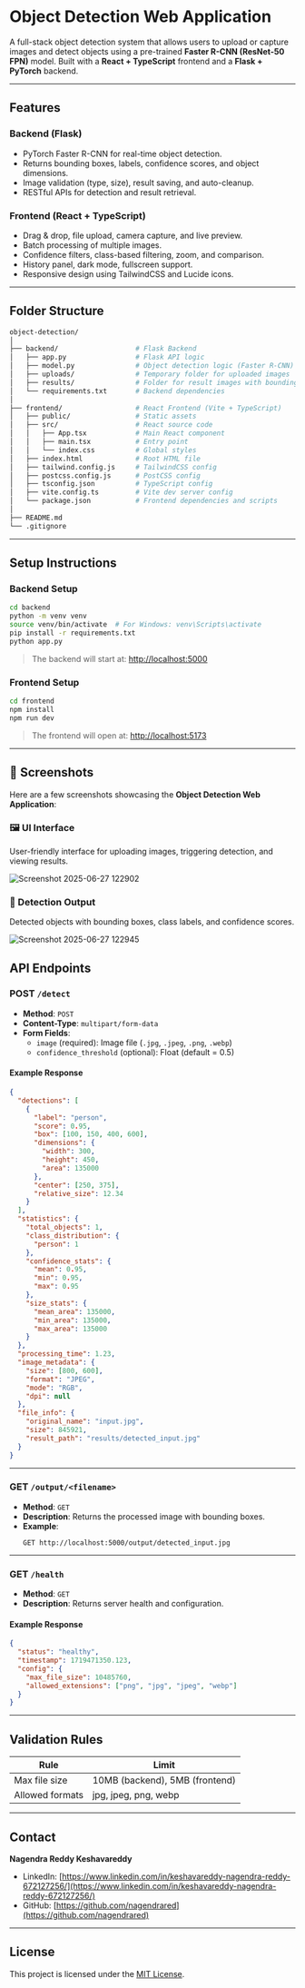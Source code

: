 
# Object Detection Web Application

A full-stack object detection system that allows users to upload or capture images and detect objects using a pre-trained **Faster R-CNN (ResNet-50 FPN)** model. Built with a **React + TypeScript** frontend and a **Flask + PyTorch** backend.

---

## Features

### Backend (Flask)
- PyTorch Faster R-CNN for real-time object detection.
- Returns bounding boxes, labels, confidence scores, and object dimensions.
- Image validation (type, size), result saving, and auto-cleanup.
- RESTful APIs for detection and result retrieval.

### Frontend (React + TypeScript)
- Drag & drop, file upload, camera capture, and live preview.
- Batch processing of multiple images.
- Confidence filters, class-based filtering, zoom, and comparison.
- History panel, dark mode, fullscreen support.
- Responsive design using TailwindCSS and Lucide icons.

---

## Folder Structure

```bash
object-detection/
│
├── backend/                   # Flask Backend
│   ├── app.py                 # Flask API logic
│   ├── model.py               # Object detection logic (Faster R-CNN)
│   ├── uploads/               # Temporary folder for uploaded images
│   ├── results/               # Folder for result images with bounding boxes
│   └── requirements.txt       # Backend dependencies
│
├── frontend/                  # React Frontend (Vite + TypeScript)
│   ├── public/                # Static assets
│   ├── src/                   # React source code
│   │   ├── App.tsx            # Main React component
│   │   ├── main.tsx           # Entry point
│   │   └── index.css          # Global styles
│   ├── index.html             # Root HTML file
│   ├── tailwind.config.js     # TailwindCSS config
│   ├── postcss.config.js      # PostCSS config
│   ├── tsconfig.json          # TypeScript config
│   ├── vite.config.ts         # Vite dev server config
│   └── package.json           # Frontend dependencies and scripts
│
├── README.md
└── .gitignore
```

---

## Setup Instructions

### Backend Setup

```bash
cd backend
python -m venv venv
source venv/bin/activate  # For Windows: venv\Scripts\activate
pip install -r requirements.txt
python app.py
```

> The backend will start at: [http://localhost:5000](http://localhost:5000)

### Frontend Setup

```bash
cd frontend
npm install
npm run dev
```

> The frontend will open at: [http://localhost:5173](http://localhost:5173)

---

## 📸 Screenshots

Here are a few screenshots showcasing the **Object Detection Web Application**:

### 🖼️ UI Interface
User-friendly interface for uploading images, triggering detection, and viewing results.

![Screenshot 2025-06-27 122902](https://github.com/user-attachments/assets/a7a51f6d-52c4-49ab-ac67-0cb82a9eaef4)


### 🧠 Detection Output
Detected objects with bounding boxes, class labels, and confidence scores.

![Screenshot 2025-06-27 122945](https://github.com/user-attachments/assets/557ed870-1f61-43c7-9bd3-b02abc04e781)



## API Endpoints

### POST `/detect`

- **Method**: `POST`
- **Content-Type**: `multipart/form-data`
- **Form Fields**:
  - `image` (required): Image file (`.jpg`, `.jpeg`, `.png`, `.webp`)
  - `confidence_threshold` (optional): Float (default = 0.5)

#### Example Response

```json
{
  "detections": [
    {
      "label": "person",
      "score": 0.95,
      "box": [100, 150, 400, 600],
      "dimensions": {
        "width": 300,
        "height": 450,
        "area": 135000
      },
      "center": [250, 375],
      "relative_size": 12.34
    }
  ],
  "statistics": {
    "total_objects": 1,
    "class_distribution": {
      "person": 1
    },
    "confidence_stats": {
      "mean": 0.95,
      "min": 0.95,
      "max": 0.95
    },
    "size_stats": {
      "mean_area": 135000,
      "min_area": 135000,
      "max_area": 135000
    }
  },
  "processing_time": 1.23,
  "image_metadata": {
    "size": [800, 600],
    "format": "JPEG",
    "mode": "RGB",
    "dpi": null
  },
  "file_info": {
    "original_name": "input.jpg",
    "size": 845921,
    "result_path": "results/detected_input.jpg"
  }
}
```

---

### GET `/output/<filename>`

- **Method**: `GET`
- **Description**: Returns the processed image with bounding boxes.
- **Example**:
  ```
  GET http://localhost:5000/output/detected_input.jpg
  ```

---

### GET `/health`

- **Method**: `GET`
- **Description**: Returns server health and configuration.

#### Example Response

```json
{
  "status": "healthy",
  "timestamp": 1719471350.123,
  "config": {
    "max_file_size": 10485760,
    "allowed_extensions": ["png", "jpg", "jpeg", "webp"]
  }
}
```

---

## Validation Rules

| Rule            | Limit                          |
|-----------------|--------------------------------|
| Max file size   | 10MB (backend), 5MB (frontend) |
| Allowed formats | jpg, jpeg, png, webp           |

---

## Contact

**Nagendra Reddy Keshavareddy**  
- LinkedIn: [https://www.linkedin.com/in/keshavareddy-nagendra-reddy-672127256/](https://www.linkedin.com/in/keshavareddy-nagendra-reddy-672127256/)  
- GitHub: [https://github.com/nagendrared](https://github.com/nagendrared)

---

## License

This project is licensed under the [MIT License](LICENSE).
